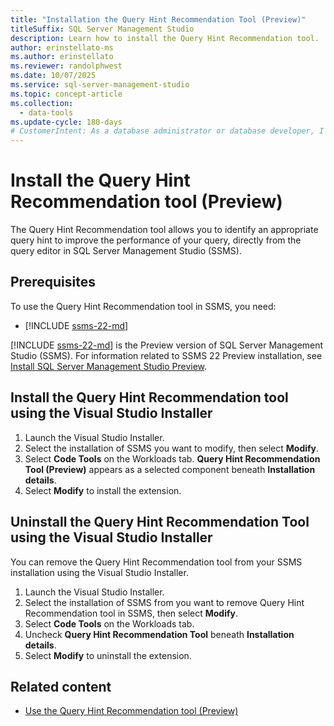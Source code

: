 ```yaml
---
title: "Installation the Query Hint Recommendation Tool (Preview)"
titleSuffix: SQL Server Management Studio
description: Learn how to install the Query Hint Recommendation tool.
author: erinstellato-ms
ms.author: erinstellato
ms.reviewer: randolphwest
ms.date: 10/07/2025
ms.service: sql-server-management-studio
ms.topic: concept-article
ms.collection:
  - data-tools
ms.update-cycle: 180-days
# CustomerIntent: As a database administrator or database developer, I want to understand how to install the Query Hint Recommendation Tool.
---
```


# Install the Query Hint Recommendation tool (Preview)

The Query Hint Recommendation tool allows you to identify an appropriate query hint to improve the performance of your query, directly from the query editor in SQL Server Management Studio (SSMS).

## Prerequisites

To use the Query Hint Recommendation tool in SSMS, you need:

- [!INCLUDE [ssms-22-md](../includes/ssms-22-md.md)]

[!INCLUDE [ssms-22-md](../includes/ssms-22-md.md)] is the Preview version of SQL Server Management Studio (SSMS). For information related to SSMS 22 Preview installation, see [Install SQL Server Management Studio Preview](../install/install-preview.md).

## Install the Query Hint Recommendation tool using the Visual Studio Installer

1. Launch the Visual Studio Installer.
1. Select the installation of SSMS you want to modify, then select **Modify**.
1. Select **Code Tools** on the Workloads tab. **Query Hint Recommendation Tool (Preview)** appears as a selected component beneath **Installation details**.
1. Select **Modify** to install the extension.

## Uninstall the Query Hint Recommendation Tool using the Visual Studio Installer

You can remove the Query Hint Recommendation tool from your SSMS installation using the Visual Studio Installer.

1. Launch the Visual Studio Installer.
1. Select the installation of SSMS from you want to remove Query Hint Recommendation tool in SSMS, then select **Modify**.
1. Select **Code Tools** on the Workloads tab.
1. Uncheck **Query Hint Recommendation Tool** beneath **Installation details**.
1. Select **Modify** to uninstall the extension.

## Related content

- [Use the Query Hint Recommendation tool (Preview)](hint-tool-use.md)

